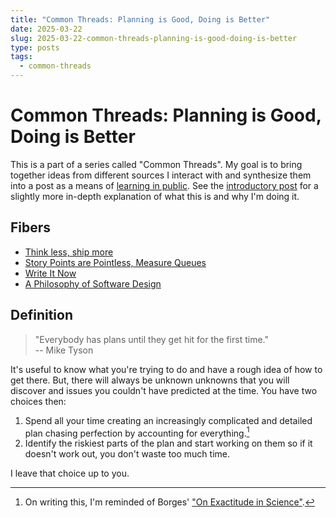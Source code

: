 ```yaml
---
title: "Common Threads: Planning is Good, Doing is Better"
date: 2025-03-22
slug: 2025-03-22-common-threads-planning-is-good-doing-is-better
type: posts
tags:
  - common-threads
---
```


# Common Threads: Planning is Good, Doing is Better
This is a part of a series called "Common Threads". 
My goal is to bring together ideas from different sources I interact with and synthesize them into a post as a means of [learning in public](https://www.swyx.io/learn-in-public).
See the [introductory post](https://www.madhavrkumar.com/posts/2025-03-06-common-threads/) for a slightly more in-depth explanation of what this is and why I'm doing it.

## Fibers
- [Think less, ship more](https://cassidoo.co/post/think-less/)
- [Story Points are Pointless, Measure Queues](https://www.brightball.com/articles/story-points-are-pointless-measure-queues)
- [Write It Now](https://josh.works/write-it-now)
- [A Philosophy of Software Design](https://milkov.tech/assets/psd.pdf)

## Definition

> "Everybody has plans until they get hit for the first time."  
>  -- Mike Tyson

It's useful to know what you're trying to do and have a rough idea of how to get there. But, there will always be unknown unknowns that you will discover and issues you couldn't have predicted at the time. You have two choices then:

1. Spend all your time creating an increasingly complicated and detailed plan chasing perfection by accounting for everything.[^1]
2. Identify the riskiest parts of the plan and start working on them so if it doesn't work out, you don't waste too much time.

I leave that choice up to you.

[^1]: On writing this, I'm reminded of Borges' ["On Exactitude in Science"](https://www.sccs.swarthmore.edu/users/08/bblonder/phys120/docs/borges.pdf). 
